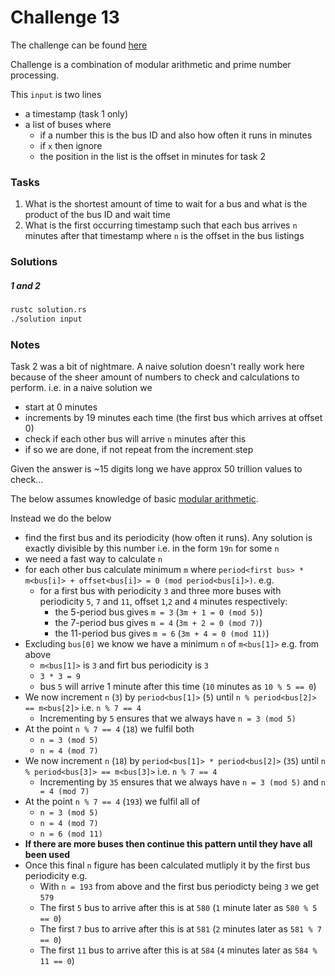 # Challenge 13

The challenge can be found [here][1]

Challenge is a combination of modular arithmetic and prime number processing.

This `input` is two lines
- a timestamp (task 1 only)
- a list of buses where
    - if a number this is the bus ID and also how often it runs in minutes
    - if `x` then ignore
    - the position in the list is the offset in minutes for task 2

### Tasks

1. What is the shortest amount of time to wait for a bus and what is the product of the bus ID and wait time
2. What is the first occurring timestamp such that each bus arrives `n` minutes after that timestamp where `n`
is the offset in the bus listings

### Solutions

##### 1 and 2

```bash
rustc solution.rs
./solution input
```

### Notes

Task 2 was a bit of nightmare. A naive solution doesn't really work here because of the sheer amount of numbers
to check and calculations to perform. i.e. in a naive solution we
- start at 0 minutes
- increments by 19 minutes each time (the first bus which arrives at offset 0)
- check if each other bus will arrive `n` minutes after this
- if so we are done, if not repeat from the increment step

Given the answer is ~15 digits long we have approx 50 trillion values to check...

The below assumes knowledge of basic [modular arithmetic][2].

Instead we do the below
- find the first bus and its periodicity (how often it runs). Any solution is exactly divisible by this number
i.e. in the form `19n` for some `n`
- we need a fast way to calculate `n`
- for each other bus calculate minimum `m` where `period<first bus> * m<bus[i]> + offset<bus[i]> = 0 (mod period<bus[i]>)`. e.g.
    - for a first bus with periodicity `3` and three more buses with periodicity `5`, `7` and `11`, offset `1`,`2` and `4` minutes respectively:
        - the 5-period bus gives `m = 3` (`3m + 1 = 0 (mod 5)`)
        - the 7-period bus gives `m = 4` (`3m + 2 = 0 (mod 7)`)
        - the 11-period bus gives `m = 6` (`3m + 4 = 0 (mod 11)`)
- Excluding `bus[0]` we know we have a minimum `n` of `m<bus[1]>` e.g. from above
    - `m<bus[1]>` is `3` and firt bus periodicity is `3`
    - `3 * 3 = 9`
    - bus `5` will arrive 1 minute after this time (`10` minutes as `10 % 5 == 0`)
- We now increment `n` (`3`) by `period<bus[1]>` (`5`) until `n % period<bus[2]> == m<bus[2]>` i.e. `n % 7 == 4`
    - Incrementing by `5` ensures that we always have `n = 3 (mod 5)`
- At the point `n % 7 == 4` (`18`) we fulfil both
    - `n = 3 (mod 5)`
    - `n = 4 (mod 7)`
- We now increment `n` (`18`) by `period<bus[1]> * period<bus[2]>` (`35`) until `n % period<bus[3]> == m<bus[3]>` i.e. `n % 7 == 4`
    - Incrementing by `35` ensures that we always have `n = 3 (mod 5)` and `n = 4 (mod 7)`
- At the point `n % 7 == 4` (`193`) we fulfil all of
    - `n = 3 (mod 5)`
    - `n = 4 (mod 7)`
    - `n = 6 (mod 11)`
- **If there are more buses then continue this pattern until they have all been used**
- Once this final `n` figure has been calculated mutliply it by the first bus periodicity e.g.
    - With `n = 193` from above and the first bus periodicty being `3` we get `579`
    - The first `5` bus to arrive after this is at `580` (`1` minute later as `580 % 5 == 0`)
    - The first `7` bus to arrive after this is at `581` (`2` minutes later as `581 % 7 == 0`)
    - The first `11` bus to arrive after this is at `584` (`4` minutes later as `584 % 11 == 0`)



[1]: <https://adventofcode.com/2020/day/13> "Advent of Code day 13 challenge"
[2]: <https://en.wikipedia.org/wiki/Modular_arithmetic> "Wikipedia: Modular Arithmetic"
